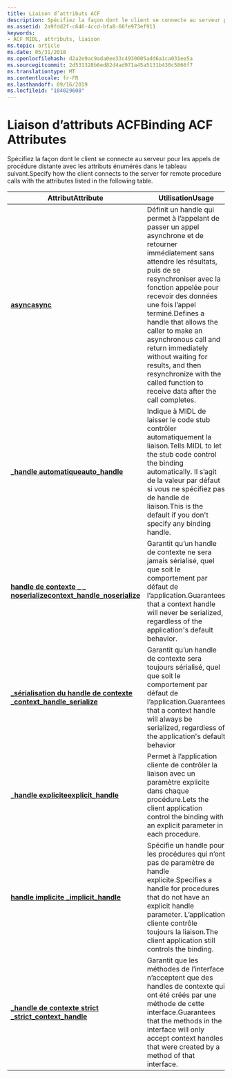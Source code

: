```yaml
---
title: Liaison d’attributs ACF
description: Spécifiez la façon dont le client se connecte au serveur pour les appels de procédure distante avec les attributs énumérés dans le tableau suivant.
ms.assetid: 2a9fdd2f-c646-4ccd-bfa8-66fe973ef911
keywords:
- ACF MIDL, attributs, liaison
ms.topic: article
ms.date: 05/31/2018
ms.openlocfilehash: d2a2e9ac9ada0ee33c4930005add6a1ca031ee5a
ms.sourcegitcommit: 2d531328b6ed82d4ad971a45a5131b430c5866f7
ms.translationtype: MT
ms.contentlocale: fr-FR
ms.lasthandoff: 09/16/2019
ms.locfileid: "104029608"
---
```

# <a name="binding-acf-attributes"></a><span data-ttu-id="22080-104">Liaison d’attributs ACF</span><span class="sxs-lookup"><span data-stu-id="22080-104">Binding ACF Attributes</span></span>

<span data-ttu-id="22080-105">Spécifiez la façon dont le client se connecte au serveur pour les appels de procédure distante avec les attributs énumérés dans le tableau suivant.</span><span class="sxs-lookup"><span data-stu-id="22080-105">Specify how the client connects to the server for remote procedure calls with the attributes listed in the following table.</span></span>



| <span data-ttu-id="22080-106">Attribut</span><span class="sxs-lookup"><span data-stu-id="22080-106">Attribute</span></span>                                                          | <span data-ttu-id="22080-107">Utilisation</span><span class="sxs-lookup"><span data-stu-id="22080-107">Usage</span></span>                                                                                                                                                                                                              |
|--------------------------------------------------------------------|--------------------------------------------------------------------------------------------------------------------------------------------------------------------------------------------------------------------|
| [<span data-ttu-id="22080-108">**async**</span><span class="sxs-lookup"><span data-stu-id="22080-108">**async**</span></span>](async.md)                                             | <span data-ttu-id="22080-109">Définit un handle qui permet à l’appelant de passer un appel asynchrone et de retourner immédiatement sans attendre les résultats, puis de se resynchroniser avec la fonction appelée pour recevoir des données une fois l’appel terminé.</span><span class="sxs-lookup"><span data-stu-id="22080-109">Defines a handle that allows the caller to make an asynchronous call and return immediately without waiting for results, and then resynchronize with the called function to receive data after the call completes.</span></span> |
| [<span data-ttu-id="22080-110">**\_handle automatique**</span><span class="sxs-lookup"><span data-stu-id="22080-110">**auto\_handle**</span></span>](auto-handle.md)                                | <span data-ttu-id="22080-111">Indique à MIDL de laisser le code stub contrôler automatiquement la liaison.</span><span class="sxs-lookup"><span data-stu-id="22080-111">Tells MIDL to let the stub code control the binding automatically.</span></span> <span data-ttu-id="22080-112">Il s’agit de la valeur par défaut si vous ne spécifiez pas de handle de liaison.</span><span class="sxs-lookup"><span data-stu-id="22080-112">This is the default if you don't specify any binding handle.</span></span>                                                                                    |
| [<span data-ttu-id="22080-113">**handle de contexte \_ \_ noserialize**</span><span class="sxs-lookup"><span data-stu-id="22080-113">**context\_handle\_noserialize**</span></span>](context-handle-noserialize.md) | <span data-ttu-id="22080-114">Garantit qu’un handle de contexte ne sera jamais sérialisé, quel que soit le comportement par défaut de l’application.</span><span class="sxs-lookup"><span data-stu-id="22080-114">Guarantees that a context handle will never be serialized, regardless of the application's default behavior.</span></span>                                                                                                       |
| [<span data-ttu-id="22080-115">**\_sérialisation du handle de contexte \_**</span><span class="sxs-lookup"><span data-stu-id="22080-115">**context\_handle\_serialize**</span></span>](context-handle-serialize.md)     | <span data-ttu-id="22080-116">Garantit qu’un handle de contexte sera toujours sérialisé, quel que soit le comportement par défaut de l’application.</span><span class="sxs-lookup"><span data-stu-id="22080-116">Guarantees that a context handle will always be serialized, regardless of the application's default behavior</span></span>                                                                                                       |
| [<span data-ttu-id="22080-117">**\_handle explicite**</span><span class="sxs-lookup"><span data-stu-id="22080-117">**explicit\_handle**</span></span>](explicit-handle.md)                        | <span data-ttu-id="22080-118">Permet à l’application cliente de contrôler la liaison avec un paramètre explicite dans chaque procédure.</span><span class="sxs-lookup"><span data-stu-id="22080-118">Lets the client application control the binding with an explicit parameter in each procedure.</span></span>                                                                                                                      |
| [<span data-ttu-id="22080-119">**handle implicite \_**</span><span class="sxs-lookup"><span data-stu-id="22080-119">**implicit\_handle**</span></span>](implicit-handle.md)                        | <span data-ttu-id="22080-120">Spécifie un handle pour les procédures qui n’ont pas de paramètre de handle explicite.</span><span class="sxs-lookup"><span data-stu-id="22080-120">Specifies a handle for procedures that do not have an explicit handle parameter.</span></span> <span data-ttu-id="22080-121">L’application cliente contrôle toujours la liaison.</span><span class="sxs-lookup"><span data-stu-id="22080-121">The client application still controls the binding.</span></span>                                                                                |
| [<span data-ttu-id="22080-122">**\_handle de contexte strict \_**</span><span class="sxs-lookup"><span data-stu-id="22080-122">**strict\_context\_handle**</span></span>](strict-context-handle.md)           | <span data-ttu-id="22080-123">Garantit que les méthodes de l’interface n’acceptent que des handles de contexte qui ont été créés par une méthode de cette interface.</span><span class="sxs-lookup"><span data-stu-id="22080-123">Guarantees that the methods in the interface will only accept context handles that were created by a method of that interface.</span></span>                                                                                     |



 

 

 




